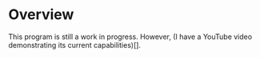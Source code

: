 # Overview

This program is still a work in progress. However, (I have a YouTube video demonstrating its current capabilities)[].